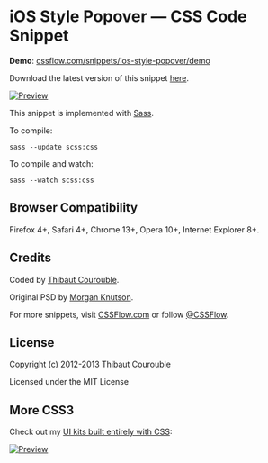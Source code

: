 # iOS Style Popover — CSS Code Snippet

**Demo**: [cssflow.com/snippets/ios-style-popover/demo](http://www.cssflow.com/snippets/ios-style-popover/demo)

Download the latest version of this snippet [here](http://www.cssflow.com/snippets/ios-style-popover.zip).

[![Preview](http://cdn.cssflow.com/snippets/ios-style-popover/preview-580.png)](http://www.cssflow.com/snippets/ios-style-popover)

This snippet is implemented with [Sass](https://github.com/nex3/sass).

To compile:

`sass --update scss:css`

To compile and watch:

`sass --watch scss:css`

## Browser Compatibility

Firefox 4+, Safari 4+, Chrome 13+, Opera 10+, Internet Explorer 8+.

## Credits

Coded by [Thibaut Courouble](http://thibaut.me).

Original PSD by [Morgan Knutson](http://365psd.com/day/2-202/).

For more snippets, visit [CSSFlow.com](http://www.cssflow.com) or follow [@CSSFlow](https://twitter.com/CSSFlow).

## License

Copyright (c) 2012-2013 Thibaut Courouble

Licensed under the MIT License

## More CSS3

Check out my [UI kits built entirely with CSS](http://www.cssflow.com/ui-kits):

[![Preview](http://cdn.cssflow.com/kits/all_kits_preview_850.png)](http://www.cssflow.com/ui-kits)
